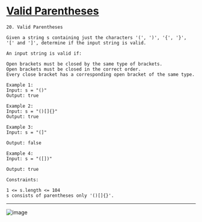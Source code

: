 # [Valid Parentheses](https://leetcode.com/problems/valid-parentheses/description/)

    20. Valid Parentheses

    Given a string s containing just the characters '(', ')', '{', '}', '[' and ']', determine if the input string is valid.

    An input string is valid if:

    Open brackets must be closed by the same type of brackets.
    Open brackets must be closed in the correct order.
    Every close bracket has a corresponding open bracket of the same type.

    Example 1:
    Input: s = "()"
    Output: true

    Example 2:
    Input: s = "()[]{}"
    Output: true

    Example 3:
    Input: s = "(]"

    Output: false

    Example 4:
    Input: s = "([])"

    Output: true

    Constraints:

    1 <= s.length <= 104
    s consists of parentheses only '()[]{}'.

---
![image](https://github.com/user-attachments/assets/69c241d9-ad80-45ee-8e3f-0d4fd1d28cbc)
